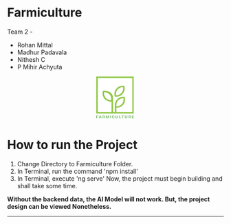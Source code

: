 # Farmiculture

Team 2 - 
- Rohan Mittal
- Madhur Padavala
- Nithesh C
-  P Mihir Achyuta

<p align="center">
  <img max-width="100" height="100" src="https://github.com/rohanmittal01/Farmiculture/blob/master/readme_images/logo.png?raw=true">
</p>

# How to run the Project
1. Change Directory to Farmiculture Folder.
2. In Terminal, run the command 'npm install'
3. In Terminal, execute 'ng serve'
Now, the project must begin building and shall take some time.

**Without the backend data, the AI Model will not work. But, the project design can be viewed Nonetheless.**
****

